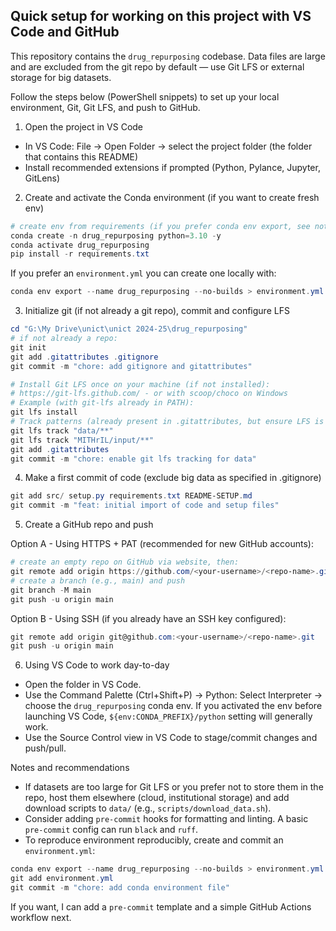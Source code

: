 ## Quick setup for working on this project with VS Code and GitHub

This repository contains the `drug_repurposing` codebase. Data files are large and are excluded from the git repo by default — use Git LFS or external storage for big datasets.

Follow the steps below (PowerShell snippets) to set up your local environment, Git, Git LFS, and push to GitHub.

1) Open the project in VS Code

- In VS Code: File -> Open Folder -> select the project folder (the folder that contains this README)
- Install recommended extensions if prompted (Python, Pylance, Jupyter, GitLens)

2) Create and activate the Conda environment (if you want to create fresh env)

```powershell
# create env from requirements (if you prefer conda env export, see notes below)
conda create -n drug_repurposing python=3.10 -y
conda activate drug_repurposing
pip install -r requirements.txt
```

If you prefer an `environment.yml` you can create one locally with:

```powershell
conda env export --name drug_repurposing --no-builds > environment.yml
```

3) Initialize git (if not already a git repo), commit and configure LFS

```powershell
cd "G:\My Drive\unict\unict 2024-25\drug_repurposing"
# if not already a repo:
git init
git add .gitattributes .gitignore
git commit -m "chore: add gitignore and gitattributes"

# Install Git LFS once on your machine (if not installed):
# https://git-lfs.github.com/ - or with scoop/choco on Windows
# Example (with git-lfs already in PATH):
git lfs install
# Track patterns (already present in .gitattributes, but ensure LFS is enabled):
git lfs track "data/**"
git lfs track "MITHrIL/input/**"
git add .gitattributes
git commit -m "chore: enable git lfs tracking for data"
```

4) Make a first commit of code (exclude big data as specified in .gitignore)

```powershell
git add src/ setup.py requirements.txt README-SETUP.md
git commit -m "feat: initial import of code and setup files"
```

5) Create a GitHub repo and push

Option A - Using HTTPS + PAT (recommended for new GitHub accounts):

```powershell
# create an empty repo on GitHub via website, then:
git remote add origin https://github.com/<your-username>/<repo-name>.git
# create a branch (e.g., main) and push
git branch -M main
git push -u origin main
```

Option B - Using SSH (if you already have an SSH key configured):

```powershell
git remote add origin git@github.com:<your-username>/<repo-name>.git
git push -u origin main
```

6) Using VS Code to work day-to-day

- Open the folder in VS Code.
- Use the Command Palette (Ctrl+Shift+P) -> Python: Select Interpreter -> choose the `drug_repurposing` conda env. If you activated the env before launching VS Code, `${env:CONDA_PREFIX}/python` setting will generally work.
- Use the Source Control view in VS Code to stage/commit changes and push/pull.

Notes and recommendations
- If datasets are too large for Git LFS or you prefer not to store them in the repo, host them elsewhere (cloud, institutional storage) and add download scripts to `data/` (e.g., `scripts/download_data.sh`).
- Consider adding `pre-commit` hooks for formatting and linting. A basic `pre-commit` config can run `black` and `ruff`.
- To reproduce environment reproducibly, create and commit an `environment.yml`:

```powershell
conda env export --name drug_repurposing --no-builds > environment.yml
git add environment.yml
git commit -m "chore: add conda environment file"
```

If you want, I can add a `pre-commit` template and a simple GitHub Actions workflow next.
